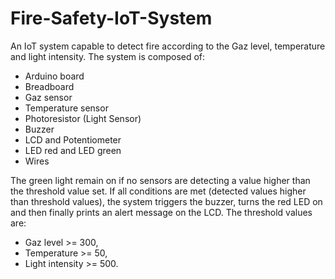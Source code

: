 # Fire-Safety-IoT-System
An IoT system capable to detect fire according to the Gaz level, temperature and light intensity.
The system is composed of:
- Arduino board
- Breadboard
- Gaz sensor
- Temperature sensor
- Photoresistor (Light Sensor)
- Buzzer
- LCD and Potentiometer
- LED red and LED green
- Wires

The green light remain on if no sensors are detecting a value higher than the threshold value set.
If all conditions are met (detected values higher than threshold values), the system triggers the buzzer, turns the red LED on and then finally prints an alert message on the LCD.
The threshold values are:
- Gaz level >= 300,
- Temperature >= 50,
- Light intensity >= 500.
